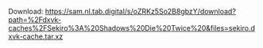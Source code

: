 Download: https://sam.nl.tab.digital/s/oZRKz5So2B8gbzY/download?path=%2Fdxvk-caches%2FSekiro%3A%20Shadows%20Die%20Twice%20&files=sekiro.dxvk-cache.tar.xz

